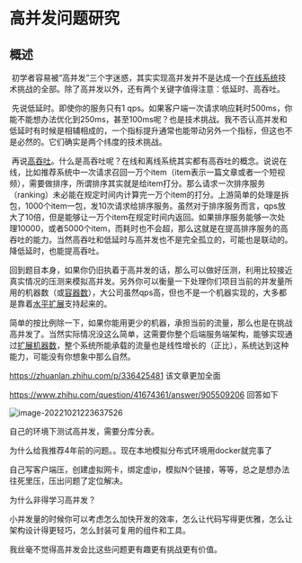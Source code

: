 # 高并发问题研究

## 概述

​	初学者容易被“高并发”三个字迷惑，其实实现高并发并不是达成一个[在线系统](https://www.zhihu.com/search?q=在线系统&search_source=Entity&hybrid_search_source=Entity&hybrid_search_extra={"sourceType"%3A"answer"%2C"sourceId"%3A"1847664424"})技术挑战的全部。除了高并发以外，还有两个关键字值得注意：低延时、高吞吐。

​	先说低延时。即使你的服务只有1 qps。如果客户端一次请求响应耗时500ms，你能不能想办法优化到250ms，甚至100ms呢？也是技术挑战。我不否认高并发和低延时有时候是相辅相成的，一个指标提升通常也能带动另外一个指标，但这也不是必然的。它们确实是两个纬度的技术挑战。

​	再说[高吞吐](https://www.zhihu.com/search?q=高吞吐&search_source=Entity&hybrid_search_source=Entity&hybrid_search_extra={"sourceType"%3A"answer"%2C"sourceId"%3A"1847664424"})。什么是高吞吐呢？在线和离线系统其实都有高吞吐的概念。说说在线，比如推荐系统中一次请求召回一万个item（item表示一篇文章或者一个短视频），需要做排序，所谓排序其实就是给item打分。那么请求一次排序服务（ranking）未必能在规定时间内计算完一万个item的打分。上游简单的处理是拆包，1000个item一包，发10次请求给排序服务。虽然对于排序服务而言，qps放大了10倍，但是能够让一万个item在规定时间内返回。如果排序服务能够一次处理10000，或者5000个item，而耗时也不会超，那么这就是在提高排序服务的高吞吐的能力。当然高吞吐和低延时与高并发也不是完全孤立的，可能也是联动的。降低延时，也能提高吞吐。

​	回到题目本身，如果你仍旧执着于高并发的话，那么可以做好压测，利用比较接近真实情况的压测来模拟高并发。另外你可以衡量一下处理你们项目当前的并发量所用的机器数（或[容器数](https://www.zhihu.com/search?q=容器数&search_source=Entity&hybrid_search_source=Entity&hybrid_search_extra={"sourceType"%3A"answer"%2C"sourceId"%3A"1847664424"})），大公司虽然qps高，但也不是一个机器实现的，大多都是靠着[水平扩展](https://www.zhihu.com/search?q=水平扩展&search_source=Entity&hybrid_search_source=Entity&hybrid_search_extra={"sourceType"%3A"answer"%2C"sourceId"%3A"1847664424"})支持起来的。

​	简单的按比例除一下，如果你能用更少的机器，承担当前的流量，那么也是在挑战高并发了。当然实际情况没这么简单，这需要你整个后端服务端架构，能够实现通过[扩展机器数](https://www.zhihu.com/search?q=扩展机器数&search_source=Entity&hybrid_search_source=Entity&hybrid_search_extra={"sourceType"%3A"answer"%2C"sourceId"%3A"1847664424"})，整个系统所能承载的流量也是线性增长的（正比），系统达到这种能力，可能没有你想象中那么自然。



https://zhuanlan.zhihu.com/p/336425481    该文章更加全面

https://www.zhihu.com/question/41674361/answer/905509206 回答如下

![image-20221021223637526](C:\Users\MSi\AppData\Roaming\Typora\typora-user-images\image-20221021223637526.png)

自己的环境下测试高并发，需要分库分表。

为什么给我推荐4年前的问题。。现在本地模拟分布式环境用docker就完事了

自己写客户端压，创建虚拟网卡，绑定虚ip，模拟N个链接，等等，总之是想办法往死里压，压出问题了定位解决。

为什么非得学习高并发？

小并发量的时候你可以考虑怎么加快开发的效率，怎么让代码写得更优雅，怎么让架构设计得更轻巧，怎么封装可复用的组件和工具。

我丝毫不觉得高并发会比这些问题更有趣更有挑战更有价值。
